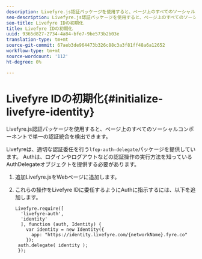 ```yaml
---
description: Livefyre.js認証パッケージを使用すると、ページ上のすべてのソーシャルコンポーネントで単一の認証統合を検出できます。
seo-description: Livefyre.js認証パッケージを使用すると、ページ上のすべてのソーシャルコンポーネントで単一の認証統合を検出できます。
seo-title: Livefyre IDの初期化
title: Livefyre IDの初期化
uuid: 9365d827-2734-4a84-bfe7-9be573b2b03e
translation-type: tm+mt
source-git-commit: 67aeb3de964473b326c88c3a3f81ff48a6a12652
workflow-type: tm+mt
source-wordcount: '112'
ht-degree: 0%

---
```



# Livefyre IDの初期化{#initialize-livefyre-identity}

Livefyre.js認証パッケージを使用すると、ページ上のすべてのソーシャルコンポーネントで単一の認証統合を検出できます。

Livefyreは、適切な認証委任を行う`lfep-auth-delegate`パッケージを提供しています。 Authは、ログインやログアウトなどの認証操作の実行方法を知っているAuthDelegateオブジェクトを提供する必要があります。

1. 追加Livefyre.jsをWebページに追加します。
1. これらの操作をLivefyre IDに委任するようにAuthに指示するには、以下を追加します。

   ```
   Livefyre.require([ 
     'livefyre-auth', 
     'identity' 
     ], function (auth, Identity) { 
       var identity = new Identity({ 
         app: "https://identity.livefyre.com/{networkName}.fyre.co" 
       }); 
    auth.delegate( identity ); 
    });
   ```
